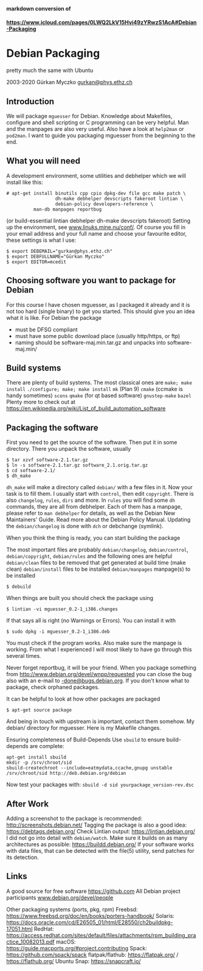 #### markdown conversion of
#### https://www.icloud.com/pages/0LWQ2LkV15Hvi49zYRwzS1AcA#Debian-Packaging

# Debian Packaging
pretty much the same with Ubuntu

2003-2020 Gürkan Myczko <gurkan@phys.ethz.ch>

## Introduction

We will package `mguesser` for Debian. Knowledge about Makefiles, configure and shell scripting or C programming can be very helpful. Man and the manpages are also very useful. Also have a look at `help2man` or `pod2man`. I want to guide you packaging mguesser from the beginning to the end.

## What you will need

A development environment, some utilities and debhelper which we will install like this:

```
# apt-get install binutils cpp cpio dpkg-dev file gcc make patch \
                  dh-make debhelper devscripts fakeroot lintian \
                  debian-policy developers-reference \
		  man-db manpages reportbug
```

(or build-essential lintian debhelper dh-make devscripts fakeroot)
Setting up the environment, see www.linuks.mine.nu/conf/. Of course you fill in your email address and your full name and choose your favourite editor, these settings is what I use:

```
$ export DEBEMAIL="gurkan@phys.ethz.ch"
$ export DEBFULLNAME="Gürkan Myczko"
$ export EDITOR=mcedit
```

## Choosing software you want to package for Debian

For this course I have chosen mguesser, as I packaged it already and it is not too hard (single binary) to get you started. This should give you an idea what it is like. For Debian the package

- must be DFSG compliant
- must have some public download place (usually http/https, or ftp)
- naming should be software-maj.min.tar.gz and unpacks into software-maj.min/

## Build systems

There are plenty of build systems. The most classical ones are
`make; make install`
`./configure; make; make install`
`mk` (Plan 9)
`cmake` (ccmake is handy sometimes)
`scons`
`qmake` (for qt based software)
`gnustep-make`
`bazel`
Plenty more to check out at https://en.wikipedia.org/wiki/List_of_build_automation_software

## Packaging the software

First you need to get the source of the software. Then put it in some directory. There you unpack the software, usually

```
$ tar xzvf software-2.1.tar.gz
$ ln -s software-2.1.tar.gz software_2.1.orig.tar.gz
$ cd software-2.1/
$ dh_make
```

`dh_make` will make a directory called `debian/` with a few files in it. Now your task is to fill them. I usually start with `control`, then edit `copyright`. There is also `changelog`, `rules`, `dirs` and more. In `rules` you will find some `dh` commands, they are all from debhelper. Each of them has a manpage, please refer to `man debhelper` for details, as well as the Debian New Maintainers' Guide. Read more about the Debian Policy Manual. Updating the `debian/changelog` is done with `dch` or debchange (symlink).

When you think the thing is ready, you can start building the package

The most important files are probably `debian/changelog`, `debian/control`, `debian/copyright`, `debian/rules` and the following ones are helpful
`debian/clean`	files to be removed that get generated at build time (make clean)
`debian/install`	files to be installed
`debian/manpages`	manpage(s) to be installed

`$ debuild`

When things are built you should check the package using

`$ lintian -vi mguesser_0.2-1_i386.changes`

If that says all is right (no Warnings or Errors). You can install it with

`$ sudo dpkg -i mguesser_0.2-1_i386.deb`

You must check if the program works. Also make sure the manpage is working.
From what I experienced I will most likely to have go through this several times.

Never forget reportbug, it will be your friend. When you package something from http://www.debian.org/devel/wnpp/requested you can close the bug also with an e-mail to <number>-done@bugs.debian.org. If you don't know what to package, check orphaned packages.

It can be helpful to look at how other packages are packaged

`$ apt-get source package`

And being in touch with upstream is important, contact them somehow.
My debian/ directory for mguesser. Here is my Makefile changes.

Ensuring completeness of Build-Depends
Use `sbuild` to ensure build-depends are complete:
```
apt-get install sbuild
mkdir -p /srv/chroot/sid
sbuild-createchroot --include=eatmydata,ccache,gnupg unstable /srv/chroot/sid http://deb.debian.org/debian
```
Now test your packages with:
`sbuild -d sid yourpackage_version-rev.dsc`

## After Work

Adding a screenshot to the package is recommended: http://screenshots.debian.net/
Tagging the package is also a good idea: https://debtags.debian.org/
Check Lintian output: https://lintian.debian.org/
I did not go into detail with `debian/watch`.
Make sure it builds on as many architectures as possible: https://buildd.debian.org/
If your software works with data files, that can be detected with the file(5) utility, send patches for its detection.

## Links

A good source for free software https://github.com
All Debian project participants www.debian.org/devel/people

Other packaging systems (ports, pkg, rpm)
Freebsd: https://www.freebsd.org/doc/en/books/porters-handbook/
Solaris: https://docs.oracle.com/cd/E26505_01/html/E28550/ch2buildpkg-17051.html
RedHat: https://access.redhat.com/sites/default/files/attachments/rpm_building_practice_10082013.pdf
macOS: https://guide.macports.org/#project.contributing
Spack: https://github.com/spack/spack
flatpak/flathub: https://flatpak.org/ / https://flathub.org/
Ubuntu Snap: https://snapcraft.io/
